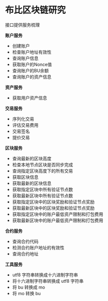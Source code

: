 # 布比区块链研究 #

接口提供服务梳理

**账户服务**

- 创建账户
- 检查账户地址有效性
- 查询账户信息
- 获取账户的Nonce值
- 查询账户的BU余额
- 查询账户的资产信息

**资产服务**

- 获取用户资产信息

**交易服务**

- 序列化交易
- 评估交易费用
- 交易签名
- 提价交易

**区块服务**

- 查询最新的区块高度
- 检查本地节点区块是否同步完成
- 查询指定区块高度下的所有交易
- 获取区块信息
- 获取最新的区块信息
- 获取指定区块中所有验证节点数
- 获取最新区块中所有验证节点数
- 获取指定区块中的区块奖励和验证节点奖励
- 获取最新区块中的区块奖励和验证节点奖励
- 获取指定区块中的账户最低资产限制和打包费用
- 获取最新区块中的账户最低资产限制和打包费用

**合约服务**

- 查询合约代码
- 检测合约账户地址的有效性
- 查询合约地址

**工具服务**

- utf8 字符串转换成十六进制字符串
- 将十六进制字符串转换成 utf8 字符串
- 将 bu 转换成 mo
- 将 mo 转换 bu
	